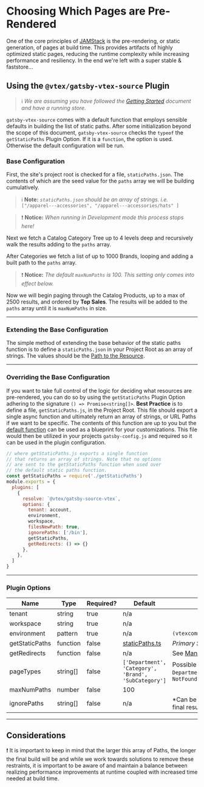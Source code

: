 # Choosing Which Pages are Pre-Rendered

One of the core principles of [JAMStack](https://github.com/vtex/faststore/tree/master/docs/what-is-jamstack.md) is the pre-rendering, or static generation, of pages at build time. This provides artifacts of highly optimized static pages, reducing the runtime complexity while increasing performance and resiliency. In the end we're left with a super stable & faststore...

## Using the `@vtex/gatsby-vtex-source` Plugin

>ℹ️ *We are assuming you have followed the [Getting Started](https://github.com/vtex/faststore/tree/master/docs/getting-started.md) document and have a running store.*

`gatsby-vtex-source` comes with a default function that employs sensible defaults in building the list of static paths. After some initialization beyond the scope of this document, `gatsby-vtex-source` checks the `typeof` the `getStaticPaths` Plugin Option. If it is a `function`, the option is used. Otherwise the default configuration will be run.

### Base Configuration

First, the site's project root is checked for a file, `staticPaths.json`. The contents of which are the seed value for the `paths` array we will be building cumulatively.

>ℹ️ **Note:** *`staticPaths.json` should be an array of strings. i.e.* `["/apparel---accessories", "/apparel---accessories/hats" ]`

>:exclamation: **Notice:** *When running in Development mode this process stops here!*

Next we fetch a Catalog Category Tree up to 4 levels deep and recursively walk the results adding to the `paths` array.

After Categories we fetch a list of up to 1000 Brands, looping and adding a built path to the `paths` array.

>:exclamation: **Notice:** *The default `maxNumPaths` is 100. This setting only comes into effect below.*

Now we will begin paging through the Catalog Products, up to a max of 2500 results, and ordered by **Top Sales**. The results will be added to the `paths` array until it is `maxNumPaths` in size.

---
### Extending the Base Configuration

The simple method of extending the base behavior of the static paths function is to define a `staticPaths.json` in your Project Root as an array of strings. The values should be the [Path to the Resource](https://developer.mozilla.org/en-US/docs/Learn/Common_questions/What_is_a_URL#path_to_resource).

---
### Overriding the Base Configuration

If you want to take full control of the logic for deciding what resources are pre-rendered, you can do so by using the `getStaticPaths` Plugin Option adhering to the signature `() => Promise<string[]>`.
**Best Practice** is to define a file, `getStaticPaths.js`, in the Project Root. This file should export a single async function and ultimately return an array of strings, or URL Paths if we want to be specific. The contents of this function are up to you but the [default function](https://github.com/vtex/faststore/blob/master/packages/gatsby-source-vtex/src/staticPaths.ts#L38) can be used as a blueprint for your customizations.
This file would then be utilized in your projects `gatsby-config.js` and required so it can be used in the plugin configuration.
```javascript
// where getStaticPaths.js exports a single function
// that returns an array of strings. Note that no options
// are sent to the getStaticPaths function when used over
// the default static paths function.
const getStaticPaths = require('./getStaticPaths')
module.exports = {
  plugins: [
    {
      resolve: `@vtex/gatsby-source-vtex`,
      options: {
        tenant: account,
        environment,
        workspace,
        filesNewPath: true,
        ignorePaths: ['/bin'],
        getStaticPaths,
        getRedirects: () => {}
      },
    },
  ]
} 
```
---
### Plugin Options
| Name           | Type     | Required? | Default                                                                                                            | Comments                                                                                            |
| -------------- | -------- | --------- | ------------------------------------------------------------------------------------------------------------------ | --------------------------------------------------------------------------------------------------- |
| tenant         | string   | true      | n/a                                                                                                                |                                                                                                     |
| workspace      | string   | true      | n/a                                                                                                                |                                                                                                     |
| environment    | pattern  | true      | n/a                                                                                                                | `(vtexcommercestable\|vtexcommercebeta)`                                                            |
| getStaticPaths | function | false     | [staticPaths.ts](https://github.com/vtex/faststore/blob/master/packages/gatsby-source-vtex/src/staticPaths.ts#L38) | *Primary Subject of this Document*                                                                  |
| getRedirects   | function | false     | n/a                                                                                                                | See [Managing URL Redirects](https://github.com/vtex/faststore/tree/master/docs/managing-url-redirects.md) |
| pageTypes      | string[] | false     | `['Department', 'Category', 'Brand', 'SubCategory']`                                                   | Possible values: `Product`, `SubCategory`, `Department`, `Category`, `Brand`, `FullText`, `NotFound`                                                                                                     |
| maxNumPaths    | number   | false     | 100                                                                                                                |                                                                                                     |
| ignorePaths    | string[] | false     | n/a                                                                                                                | *Can be used to exclude paths from the final results returned by `getStaticPaths`                   |

---
## Considerations

:exclamation: It is important to keep in mind that the larger this array of Paths, the longer the final build will be and while we work towards solutions to remove these restraints, it is important to be aware of and maintain a balance between realizing performance improvements at runtime coupled with increased time needed at build time.
